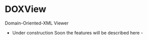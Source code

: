 # DOXView
Domain-Oriented-XML Viewer

- Under construction
Soon the features will be described here -

